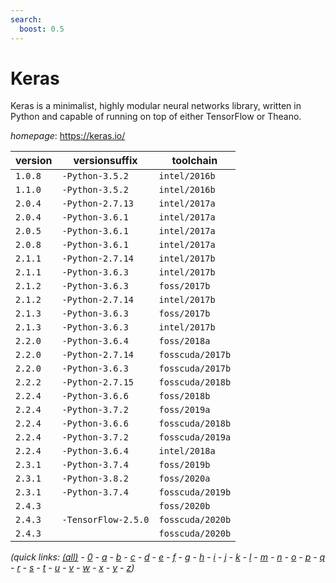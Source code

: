 ```yaml
---
search:
  boost: 0.5
---
```

# Keras

Keras is a minimalist, highly modular neural networks library, written in Python and capable of running on top of either TensorFlow or Theano.

*homepage*: <https://keras.io/>

version | versionsuffix | toolchain
--------|---------------|----------
``1.0.8`` | ``-Python-3.5.2`` | ``intel/2016b``
``1.1.0`` | ``-Python-3.5.2`` | ``intel/2016b``
``2.0.4`` | ``-Python-2.7.13`` | ``intel/2017a``
``2.0.4`` | ``-Python-3.6.1`` | ``intel/2017a``
``2.0.5`` | ``-Python-3.6.1`` | ``intel/2017a``
``2.0.8`` | ``-Python-3.6.1`` | ``intel/2017a``
``2.1.1`` | ``-Python-2.7.14`` | ``intel/2017b``
``2.1.1`` | ``-Python-3.6.3`` | ``intel/2017b``
``2.1.2`` | ``-Python-3.6.3`` | ``foss/2017b``
``2.1.2`` | ``-Python-2.7.14`` | ``intel/2017b``
``2.1.3`` | ``-Python-3.6.3`` | ``foss/2017b``
``2.1.3`` | ``-Python-3.6.3`` | ``intel/2017b``
``2.2.0`` | ``-Python-3.6.4`` | ``foss/2018a``
``2.2.0`` | ``-Python-2.7.14`` | ``fosscuda/2017b``
``2.2.0`` | ``-Python-3.6.3`` | ``fosscuda/2017b``
``2.2.2`` | ``-Python-2.7.15`` | ``fosscuda/2018b``
``2.2.4`` | ``-Python-3.6.6`` | ``foss/2018b``
``2.2.4`` | ``-Python-3.7.2`` | ``foss/2019a``
``2.2.4`` | ``-Python-3.6.6`` | ``fosscuda/2018b``
``2.2.4`` | ``-Python-3.7.2`` | ``fosscuda/2019a``
``2.2.4`` | ``-Python-3.6.4`` | ``intel/2018a``
``2.3.1`` | ``-Python-3.7.4`` | ``foss/2019b``
``2.3.1`` | ``-Python-3.8.2`` | ``foss/2020a``
``2.3.1`` | ``-Python-3.7.4`` | ``fosscuda/2019b``
``2.4.3`` |  | ``foss/2020b``
``2.4.3`` | ``-TensorFlow-2.5.0`` | ``fosscuda/2020b``
``2.4.3`` |  | ``fosscuda/2020b``


*(quick links: [(all)](../index.md) - [0](../0/index.md) - [a](../a/index.md) - [b](../b/index.md) - [c](../c/index.md) - [d](../d/index.md) - [e](../e/index.md) - [f](../f/index.md) - [g](../g/index.md) - [h](../h/index.md) - [i](../i/index.md) - [j](../j/index.md) - [k](../k/index.md) - [l](../l/index.md) - [m](../m/index.md) - [n](../n/index.md) - [o](../o/index.md) - [p](../p/index.md) - [q](../q/index.md) - [r](../r/index.md) - [s](../s/index.md) - [t](../t/index.md) - [u](../u/index.md) - [v](../v/index.md) - [w](../w/index.md) - [x](../x/index.md) - [y](../y/index.md) - [z](../z/index.md))*

